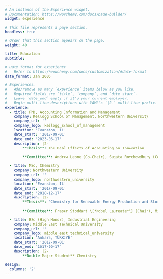 ```yaml
---
# An instance of the Experience widget.
# Documentation: https://wowchemy.com/docs/page-builder/
widget: experience

# This file represents a page section.
headless: true

# Order that this section appears on the page.
weight: 40

title: Education
subtitle:

# Date format for experience
#   Refer to https://wowchemy.com/docs/customization/#date-format
date_format: Jan 2006

# Experiences.
#   Add/remove as many `experience` items below as you like.
#   Required fields are `title`, `company`, and `date_start`.
#   Leave `date_end` empty if it's your current employer.
#   Begin multi-line descriptions with YAML's `|2-` multi-line prefix.
experience:
  - title: PhD, Accounting Information and Management
    company: Kellogg School of Management, Northwestern University
    company_url: ''
    company_logo: kellogg_school_of_management
    location: 'Evanston, IL'
    date_start: '2018-09-01'
    date_end: '2023-06-17'
    description: |2-
        **Thesis**: The Real Effects of Accounting on Innovation
        
        **Committee**: Andrew Leone (Co-Chair), Sugata Roychowdhury (Co-Chair), Beverly Walther, Ronald Dye, Dimitris Papanikolaou

  - title: MSc, Chemistry
    company: Northwestern University
    company_url: ''
    company_logo: northwestern_university
    location: 'Evanston, IL'
    date_start: '2017-09-01'
    date_end: '2018-12-17'
    description: |2-
        **Thesis**: "Chemistry for Renewable Energy Production and Storage: Molecular Engineering, Mechanically Interlocked Molecules and Quantum Investigation"
        
        **Committee**: Fraser Stoddart \[*Nobel Laureate*\] (Chair), Michael Wasielewski, Regan Thomson

  - title: BSc (High Honor), Industrial Engineering
    company: Middle East Technical University
    company_url: ''
    company_logo: middle_east_technical_university
    location: 'Ankara, TURKIYE'
    date_start: '2012-09-01'
    date_end: '2017-06-17'
    description: |2-
        **Double Major Student** Chemistry

design:
  columns: '2'
---
```

